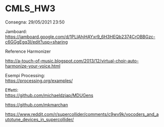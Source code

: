 # CMLS_HW3

Consegna: 29/05/2021 23:50

Jamboard:\
https://jamboard.google.com/d/1PLlAhjHAYxr9_6H3HEQb2374CrOBBGzc-c6GGgEgq3I/edit?usp=sharing

Reference Harmonizer

http://a-touch-of-music.blogspot.com/2013/12/virtual-choir-auto-harmonize-your-voice.html

Esempi Processing: \
https://processing.org/examples/

Effetti: \
https://github.com/michaeldzjap/MDUGens

https://github.com/mkmarchan

https://www.reddit.com/r/supercollider/comments/c9wv9k/vocoders_and_autotune_devices_in_supercollider/
